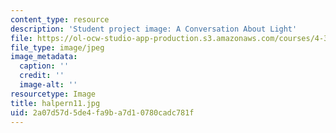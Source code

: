 ```yaml
---
content_type: resource
description: 'Student project image: A Conversation About Light'
file: https://ol-ocw-studio-app-production.s3.amazonaws.com/courses/4-341-introduction-to-photography-fall-2002/2a07d57d5de4fa9ba7d10780cadc781f_halpern11.jpg
file_type: image/jpeg
image_metadata:
  caption: ''
  credit: ''
  image-alt: ''
resourcetype: Image
title: halpern11.jpg
uid: 2a07d57d-5de4-fa9b-a7d1-0780cadc781f
---
```

